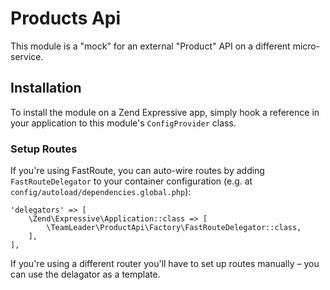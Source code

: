 # Products Api

This module is a "mock" for an external "Product" API on a different micro-service.

## Installation

To install the module on a Zend Expressive app, simply hook a reference in your application to this module's 
`ConfigProvider` class. 

### Setup Routes
If you're using FastRoute, you can auto-wire routes by adding `FastRouteDelegator` to your container configuration 
(e.g. at `config/autoload/dependencies.global.php`):

```
'delegators' => [
    \Zend\Expressive\Application::class => [
        \TeamLeader\ProductApi\Factory\FastRouteDelegator::class,
    ],
],
```

If you're using a different router you'll have to set up routes manually – you can use the delagator as a template.
